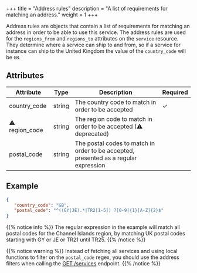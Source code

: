 +++
title = "Address rules"
description = "A list of requirements for matching an address."
weight = 1
+++

Address rules are objects that contain a list of requirements for matching an address in order to be able to use this service.
The address rules are used for the `regions_from` and `regions_to` attributes on the `service` resource.
They determine where a service can ship to and from, so if a service for instance can ship to the United Kingdom the value of the `country_code` will be `GB`.

## Attributes

Attribute     | Type   | Description                                                                          | Required
--------------|--------|--------------------------------------------------------------------------------------|---------
country_code  | string | The country code to match in order to be accepted                                    | ✓
⚠ region_code | string | The region code to match in order to be accepted (⚠ deprecated)                      |
postal_code   | string | The postal codes to match in order to be accepted, presented as a regular expression |

## Example

```json
{
   "country_code": "GB",
   "postal_code": "^((GY|JE).*|TR2[1-5]) ?[0-9]{1}[A-Z]{2}$"
}
```

{{% notice info %}}
The regular expression in the example will match all postal codes for the Channel Islands region, by matching UK postal codes starting with GY or JE or TR21 until TR25.
{{% /notice %}}

{{% notice warning %}}
Instead of fetching all services and using local functions to filter on the `postal_code` regex, you should use the address filters when calling the [GET /services](https://api-specification.myparcel.com/#tag/Services/paths/~1services/get) endpoint.
{{% /notice %}}
